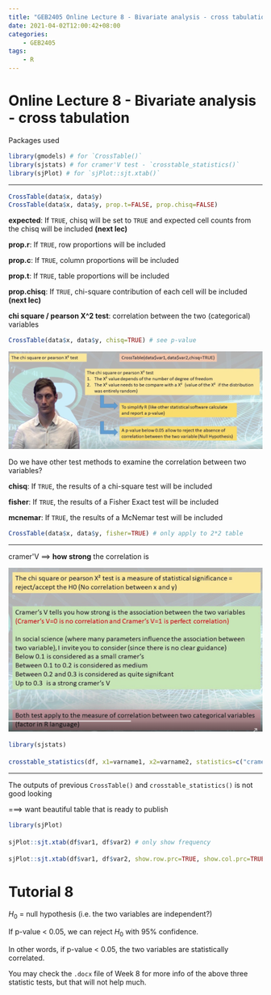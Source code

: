 ```yaml
---
title: "GEB2405 Online Lecture 8 - Bivariate analysis - cross tabulation"
date: 2021-04-02T12:00:42+08:00
categories:
    - GEB2405
tags:
    - R
---
```


# Online Lecture 8 - Bivariate analysis - cross tabulation

Packages used

```R
library(gmodels) # for `CrossTable()`
library(sjstats) # for cramer'V test - `crosstable_statistics()`
library(sjPlot) # for `sjPlot::sjt.xtab()`
```

---

```R
CrossTable(data$x, data$y)
CrossTable(data$x, data$y, prop.t=FALSE, prop.chisq=FALSE)
```

**expected**: If `TRUE`, chisq will be set to `TRUE` and expected cell counts from the chisq will be included **(next lec)** 

**prop.r**: If `TRUE`, row proportions will be included

**prop.c**: If `TRUE`, column proportions will be included

**prop.t**: If `TRUE`, table proportions will be included

**prop.chisq**: If `TRUE`, chi-square contribution of each cell will be included **(next lec)** 



**chi square / pearson X^2 test**: correlation between the two (categorical) variables

```R
CrossTable(data$x, data$y, chisq=TRUE) # see p-value
```

![](1.png)

Do we have other test methods to examine the correlation between two variables?

**chisq**: If `TRUE`, the results of a chi-square test will be included

**fisher**: If `TRUE`, the results of a Fisher Exact test will be included

**mcnemar**: If `TRUE`, the results of a McNemar test will be included

```R
CrossTable(data$x, data$y, fisher=TRUE) # only apply to 2*2 table
```

---

cramer'V ==> **how strong** the correlation is

![](2.png)

```R
library(sjstats)

crosstable_statistics(df, x1=varname1, x2=varname2, statistics=c("cramer"))
```

---

The outputs of previous `CrossTable()` and `crosstable_statistics()` is not good looking

===> want beautiful table that is ready to publish

```R
library(sjPlot)

sjPlot::sjt.xtab(df$var1, df$var2) # only show frequency

sjPlot::sjt.xtab(df$var1, df$var2, show.row.prc=TRUE, show.col.prc=TRUE)
```



# Tutorial 8

$H_0$ = null hypothesis (i.e. the two variables are independent?)

If p-value < 0.05, we can reject $H_0$ with 95% confidence. 

In other words, if p-value < 0.05, the two variables are statistically correlated.



You may check the `.docx` file of Week 8 for more info of the above three statistic tests, but that will not help much.
